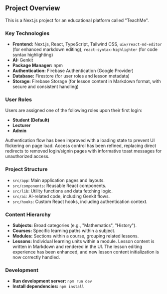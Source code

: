 ## Project Overview

This is a Next.js project for an educational platform called "TeachMe".

### Key Technologies

*   **Frontend:** Next.js, React, TypeScript, Tailwind CSS, `uiw/react-md-editor` (for enhanced markdown editing), `react-syntax-highlighter` (for code syntax highlighting)
*   **AI:** Genkit
*   **Package Manager:** npm
*   **Authentication:** Firebase Authentication (Google Provider)
*   **Database:** Firestore (for user roles and lesson metadata)
*   **Storage:** Firebase Storage (for lesson content in Markdown format, with secure and consistent handling)

### User Roles

Users are assigned one of the following roles upon their first login:

*   **Student (Default)**
*   **Lecturer**
*   **Admin**

Authentication flow has been improved with a loading state to prevent UI flickering on page load. Access control has been refined, replacing direct redirects to removed login/signin pages with informative toast messages for unauthorized access.

### Project Structure

*   `src/app`: Main application pages and layouts.
*   `src/components`: Reusable React components.
*   `src/lib`: Utility functions and data fetching logic.
*   `src/ai`: AI-related code, including Genkit flows.
*   `src/hooks`: Custom React hooks, including authentication context.

### Content Hierarchy

*   **Subjects:** Broad categories (e.g., "Mathematics", "History").
*   **Courses:** Specific learning paths within a subject.
*   **Modules:** Sections within a course, grouping related lessons.
*   **Lessons:** Individual learning units within a module. Lesson content is written in Markdown and rendered in the UI. The lesson editing experience has been enhanced, and new lesson content initialization is now correctly handled.

### Development

*   **Run development server:** `npm run dev`
*   **Install dependencies:** `npm install`